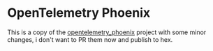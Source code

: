 # OpenTelemetry Phoenix

This is a copy of the [opentelemetry_phoenix](https://github.com/open-telemetry/opentelemetry-erlang-contrib/tree/main/instrumentation/opentelemetry_phoenix) project with some minor changes, i don't want to PR them now and publish to hex.